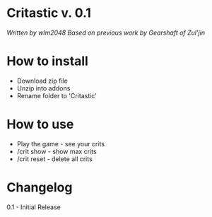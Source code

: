 # Critastic v. 0.1
_Written by wlm2048_
_Based on previous work by Gearshaft of Zul'jin_

# How to install
* Download zip file
* Unzip into addons
* Rename folder to 'Critastic'

# How to use
* Play the game - see your crits
* /crit show - show max crits
* /crit reset - delete all crits

# Changelog
0.1
    - Initial Release

